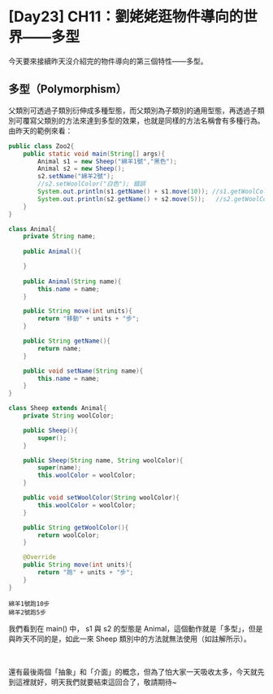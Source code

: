 # [Day23] CH11：劉姥姥逛物件導向的世界——多型

今天要來接續昨天沒介紹完的物件導向的第三個特性——多型。

## 多型（Polymorphism）

父類別可透過子類別衍伸成多種型態，而父類別為子類別的通用型態，再透過子類別可覆寫父類別的方法來達到多型的效果，也就是同樣的方法名稱會有多種行為。由昨天的範例來看：

```java
public class Zoo2{
    public static void main(String[] args){
        Animal s1 = new Sheep("綿羊1號","黑色");
        Animal s2 = new Sheep();
        s2.setName("綿羊2號");
        //s2.setWoolColor("白色"); 錯誤
        System.out.println(s1.getName() + s1.move(10)); //s1.getWoolColor() 錯誤
        System.out.println(s2.getName() + s2.move(5));   //s2.getWoolColor() 錯誤
    }
}

class Animal{
    private String name;
    
    public Animal(){

    } 
    
    public Animal(String name){
        this.name = name;
    }

    public String move(int units){
        return "移動" + units + "步";
    }

    public String getName(){
        return name;
    }

    public void setName(String name){
        this.name = name;
    }
}

class Sheep extends Animal{
    private String woolColor;

    public Sheep(){
        super();
    }

    public Sheep(String name, String woolColor){
        super(name);
        this.woolColor = woolColor;
    }

    public void setWoolColor(String woolColor){
        this.woolColor = woolColor;
    }

    public String getWoolColor(){
        return woolColor;
    }

    @Override
    public String move(int units){
        return "跑" + units + "步";
    }
}
```

    綿羊1號跑10步
    綿羊2號跑5步

我們看到在 main() 中， s1 與 s2 的型態是 Animal，這個動作就是「多型」，但是與昨天不同的是，如此一來 Sheep 類別中的方法就無法使用（如註解所示）。

<br>

還有最後兩個「抽象」和「介面」的概念，但為了怕大家一天吸收太多，今天就先到這裡就好，明天我們就要結束這回合了，敬請期待~